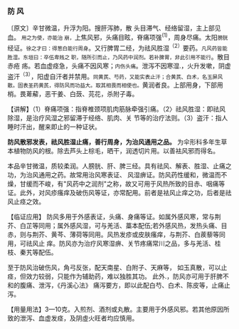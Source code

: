 ### 防 风

〔原文〕辛甘微温，升浮为阳。搜肝泻肺，散
头目滞气、经络留湿，主上部见血。<small> 用之为使，亦能治
崩，</small>上焦风邪，头痛目眩，脊痛项强<sup>(1)</sup>，周身尽痛。太阳<small>膀胱</small>经证。<small>徐之才曰：得葱白能行周身</small>。又行脾胃二经，为祛风胜湿<sup>（2）</sup>要药。<small>凡风药皆能胜湿。东垣曰：卒伍卑贱之
职，随所引而止，乃风药中润剂。若补脾胃，非此引用不能行</small>。散目赤疮
疡。若血虚痉急，头痛不因风寒；<small>内伤头痛</small>。泄泻不因寒湿.，火升发嗽，阴虚盗汗<sup>（3）</sup>，阳虚自汗者并禁用。<small>同黄芪、芍药，又能实表止汗；合黄芪、白术，名玉屏风散。固表圣药黄芪，得防风而功益大。取其相畏而相使也。</small>黄润者良。上部用身，下部用梢。畏萆薢，恶干姜、白蔹、芫花，杀附子毒。

【讲解】（1）脊痛项强：指脊椎颈项肌肉筋脉牵强引痛。（2〉祛风胜湿：即祛风除湿，是治疗风湿之邪留滞于经络、肌肉、关
节等的治疗法则。（3）盗汗：指人睡时汗出，醒来即止的一种证状。

**防风散邪发表，祛风胜湿止痛，善行周身，为治风通用之品。**
为伞形科多年生草本植物防风的根。除去芦头上棕毛，晒干，润透切片用。以善袪风邪而得名。

本品辛甘微温，质较柔润。人膀胱、肝、脾三经。具有祛风、解表、胜湿、止痛之功，为治风通用之药。故常用治风寒表证、
风湿痹证。防风药性缓和，微温而不燥，甘缓而不峻，有"风药中之润剂"之称，故又可用于风热所致的目赤、咽痛等证。此外，对风疹瘙痒及破伤风等证，亦常配用。前者是袪风止痒之功，后者是祛风止痉之效。

【临证应用】 防风多用于外感表证，头痛、身痛等证。如属外感风寒，常与荆芥、白芷等同用；属外感风湿，可与羌活、藁本配伍;若外感风热，发热头痛、目赤，则与荆芥、黄芩、薄荷等同用。风热发疹或皮肤瘙痒，与荆芥、白蒺藜等同用，可祛风止
痒。防风亦为治疗风寒湿痹、关节疼痛常川之品，多与羌活、桂枝、秦艽等配伍。

至于防风治破伤风，角弓反张，配天南星、白附子、天麻等，
如玉真散，可以止痉，但效力较弱，只能作为辅助药，难以独胜其功。
此外.，防风亦可用于肝脾不和的腹痛、泄泻，《丹溪心法》
痛泻要方，即以此配白芍、白术、陈皮等，止痛止泻。

【用量用法】3—10克。入煎剂、酒剂或丸散。主要用于外感风邪。若其他原因所致的泄泻、血虚发痉，及阴虛火旺者均应慎用。
